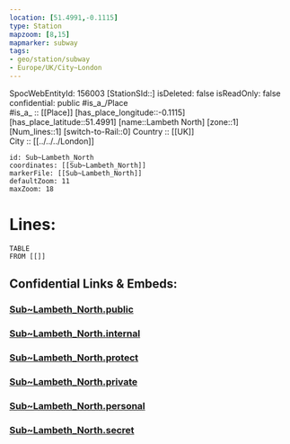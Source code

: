 ```yaml
---
location: [51.4991,-0.1115] 
type: Station 
mapzoom: [8,15] 
mapmarker: subway 
tags:
- geo/station/subway
- Europe/UK/City~London
---
```

SpocWebEntityId: 156003
[StationSId::] 
isDeleted: false
isReadOnly: false
confidential: public
#is_a_/Place  
#is_a_ :: [[Place]] 
[has_place_longitude::-0.1115] 
[has_place_latitude::51.4991] 
[name::Lambeth North] 
[zone::1] 
[Num_lines::1] 
[switch-to-Rail::0] 
Country :: [[UK]]  
City :: [[../../../London]]  


```leaflet
id: Sub~Lambeth_North
coordinates: [[Sub~Lambeth_North]] 
markerFile: [[Sub~Lambeth_North]] 
defaultZoom: 11 
maxZoom: 18
```


# Lines: 
```dataview
TABLE 
FROM [[]] 
```


## Confidential Links & Embeds: 

### [Sub~Lambeth_North.public](/_public/\Earth\Continent\Europe\Europe~North\UK\England\Regions~England\London,Greater\cities~GreaterLondon\Underground\StationSub~Lambeth_North.public.md) 

### [Sub~Lambeth_North.internal](/_internal/\Earth\Continent\Europe\Europe~North\UK\England\Regions~England\London,Greater\cities~GreaterLondon\Underground\StationSub~Lambeth_North.internal.md) 

### [Sub~Lambeth_North.protect](/_protect/\Earth\Continent\Europe\Europe~North\UK\England\Regions~England\London,Greater\cities~GreaterLondon\Underground\StationSub~Lambeth_North.protect.md) 

### [Sub~Lambeth_North.private](/_private/\Earth\Continent\Europe\Europe~North\UK\England\Regions~England\London,Greater\cities~GreaterLondon\Underground\StationSub~Lambeth_North.private.md) 

### [Sub~Lambeth_North.personal](/_personal/\Earth\Continent\Europe\Europe~North\UK\England\Regions~England\London,Greater\cities~GreaterLondon\Underground\StationSub~Lambeth_North.personal.md) 

### [Sub~Lambeth_North.secret](/_secret/\Earth\Continent\Europe\Europe~North\UK\England\Regions~England\London,Greater\cities~GreaterLondon\Underground\StationSub~Lambeth_North.secret.md)

